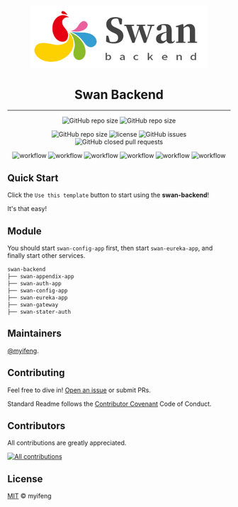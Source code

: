 <p align="center">
  <a href="https://ant.design">
    <img width="400" src="swan-backend-logo.png">
  </a>
</p>

<h1 align="center">Swan Backend</h1>

------

<div align="center">

![GitHub repo size](https://img.shields.io/badge/Spring%20Boot-2.2.1.RELEASE-green.svg)
![GitHub repo size](https://img.shields.io/badge/Spring%20Cloud-Hoxton.RELEASE-green.svg)

</div>

<div align="center">

![GitHub repo size](https://img.shields.io/github/repo-size/myifeng/swan-backend)
![license](https://img.shields.io/github/license/myifeng/swan-backend)
![GitHub issues](https://img.shields.io/github/issues/myifeng/swan-backend)
![GitHub closed pull requests](https://img.shields.io/github/issues-pr-closed/myifeng/swan-backend)

</div>

<div align="center">

![workflow](https://github.com/myifeng/swan-backend/actions/workflows/codeql-analysis.yml/badge.svg)
![workflow](https://github.com/myifeng/swan-backend/actions/workflows/ci-appendix.yml/badge.svg)
![workflow](https://github.com/myifeng/swan-backend/actions/workflows/ci-auth.yml/badge.svg)
![workflow](https://github.com/myifeng/swan-backend/actions/workflows/ci-config.yml/badge.svg)
![workflow](https://github.com/myifeng/swan-backend/actions/workflows/ci-eureka.yml/badge.svg)
![workflow](https://github.com/myifeng/swan-backend/actions/workflows/ci-gateway.yml/badge.svg)

</div>

## Quick Start

Click the `Use this template` button to start using the **swan-backend**!

It's that easy!

## Module

You should start `swan-config-app` first, then start `swan-eureka-app`, and finally start other services.

```
swan-backend
├── swan-appendix-app
├── swan-auth-app
├── swan-config-app
├── swan-eureka-app
├── swan-gateway
├── swan-stater-auth
```

## Maintainers

[@myifeng](https://github.com/myifeng).

## Contributing

Feel free to dive in! [Open an issue](https://github.com/myifeng/swan-backend/issues/new) or submit PRs.

Standard Readme follows the [Contributor Covenant](http://contributor-covenant.org/version/1/3/0/) Code of Conduct.

## Contributors

All contributions are greatly appreciated.

[![All contributions](https://contrib.rocks/image?repo=myifeng/swan-backend)](https://github.com/myifeng/swan-backend/graphs/contributors)

## License

[MIT](LICENSE) © myifeng